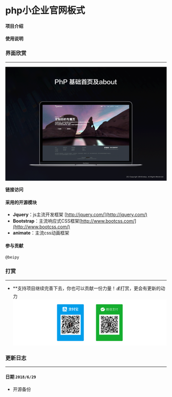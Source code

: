 # php小企业官网板式


#### 项目介绍

#### 使用说明

### 界面欣赏
-----
![GIf](img/TestImg/sitImg.gif)


**链接访问**

#### 采用的开源模块
- **Jquery**：js主流开发框架 [http://jquery.com/](http://jquery.com/)
- **Bootstrap**：主流响应式CSS框架[http://www.bootcss.com/](http://www.bootcss.com/)
- **animate**：主流css动画框架
#### 参与贡献
	@beipy

### 打赏
-----
- **支持项目继续完善下去，你也可以贡献一份力量！💰打赏，更会有更新的动力
![PNG](img/TestImg/dashang.png)


### 更新日志
-----
#### 日期 `2018/6/29`
- 开源备份
